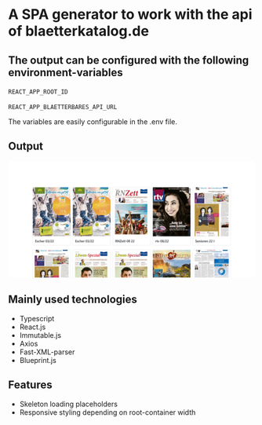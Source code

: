 # A SPA generator to work with the api of blaetterkatalog.de

## The output can be configured with the following environment-variables

`REACT_APP_ROOT_ID`

`REACT_APP_BLAETTERBARES_API_URL`

<!-- `REACT_APP_BLAETTERBARES_FILTER_ID` -->

The variables are easily configurable in the .env file.

## Output

![Output](./screenshots/loaded.png)

## Mainly used technologies

- Typescript
- React.js
- Immutable.js
- Axios
- Fast-XML-parser
- Blueprint.js

## Features

- Skeleton loading placeholders
- Responsive styling depending on root-container width
